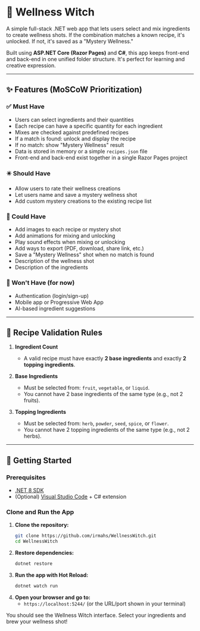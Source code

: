 # 🧃 Wellness Witch

A simple full-stack .NET web app that lets users select and mix ingredients to create wellness shots. If the combination matches a known recipe, it's unlocked. If not, it's saved as a "Mystery Wellness."

Built using **ASP.NET Core (Razor Pages)** and **C#**, this app keeps front-end and back-end in one unified folder structure. It's perfect for learning and creative expression.

---

## ✨ Features (MoSCoW Prioritization)

### ✅ Must Have
- Users can select ingredients and their quantities
- Each recipe can have a specific quantity for each ingredient
- Mixes are checked against predefined recipes
- If a match is found: unlock and display the recipe
- If no match: show "Mystery Wellness" result
- Data is stored in memory or a simple `recipes.json` file
- Front-end and back-end exist together in a single Razor Pages project

### ✴️ Should Have
- Allow users to rate their wellness creations
- Let users name and save a mystery wellness shot
- Add custom mystery creations to the existing recipe list

### 🌸 Could Have
- Add images to each recipe or mystery shot
- Add animations for mixing and unlocking
- Play sound effects when mixing or unlocking
- Add ways to export (PDF, download, share link, etc.)
- Save a "Mystery Wellness" shot when no match is found
- Description of the wellness shot
- Description of the ingredients 

### 🚫 Won't Have (for now)
- Authentication (login/sign-up)
- Mobile app or Progressive Web App
- AI-based ingredient suggestions

---

## 🧪 Recipe Validation Rules

1. **Ingredient Count**
   - A valid recipe must have exactly **2 base ingredients** and exactly **2 topping ingredients**.

2. **Base Ingredients**
   - Must be selected from: `fruit`, `vegetable`, or `liquid`.
   - You cannot have 2 base ingredients of the same type (e.g., not 2 fruits).

3. **Topping Ingredients**
   - Must be selected from: `herb`, `powder`, `seed`, `spice`, or `flower`.
   - You cannot have 2 topping ingredients of the same type (e.g., not 2 herbs).

---

## 🚀 Getting Started

### Prerequisites
- [.NET 8 SDK](https://dotnet.microsoft.com/download)
- (Optional) [Visual Studio Code](https://code.visualstudio.com/) + C# extension

### Clone and Run the App

1. **Clone the repository:**
   ```bash
   git clone https://github.com/irmahs/WellnessWitch.git
   cd WellnessWitch
   ```
2. **Restore dependencies:**
   ```bash
   dotnet restore
   ```
3. **Run the app with Hot Reload:**
   ```bash
   dotnet watch run
   ```
4. **Open your browser and go to:**
   - `https://localhost:5244/` (or the URL/port shown in your terminal)

You should see the Wellness Witch interface. Select your ingredients and brew your wellness shot!